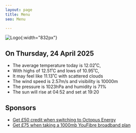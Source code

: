 ```yaml
---
layout: page
title: Menu
seo: Menu

---
```


![Logo](/images/logo.jpg){:width="832px"}

<!-- weather_marker starts -->
## On Thursday, 24 April 2025

- The average temperature today is 12.02˚C,
- With highs of 12.51˚C and lows of 10.95˚C,
- It may feel like 11.13˚C with scattered clouds
- The wind speed is 2.57m/s and visibility is 10000m
- The pressure is 1023hPa and humidity is 71%
- The sun will rise at 04:52 and set at 19:20

<!-- weather_marker ends -->

## Sponsors

- [Get £50 credit when switching to Octopus Energy](https://bit.ly/3oD1nnS)
- [Get £75 when taking a 1000mb YouFibre broadband plan](https://aklam.io/91zWhU?)
